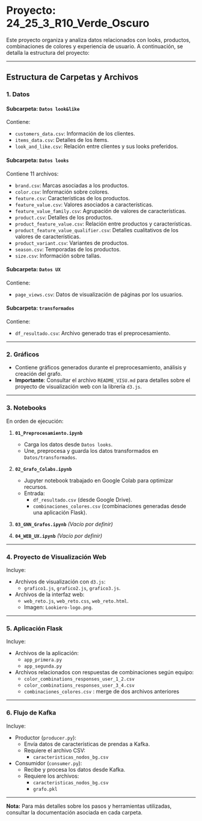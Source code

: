 # Proyecto: **24_25_3_R10_Verde_Oscuro**

Este proyecto organiza y analiza datos relacionados con looks, productos, combinaciones de colores y experiencia de usuario. A continuación, se detalla la estructura del proyecto:

---

## **Estructura de Carpetas y Archivos**

### **1. Datos**  
#### **Subcarpeta: `Datos look&like`**  
Contiene:  
- `customers_data.csv`: Información de los clientes.  
- `items_data.csv`: Detalles de los ítems.  
- `look_and_like.csv`: Relación entre clientes y sus looks preferidos.  

#### **Subcarpeta: `Datos looks`**  
Contiene 11 archivos:  
- `brand.csv`: Marcas asociadas a los productos.  
- `color.csv`: Información sobre colores.  
- `feature.csv`: Características de los productos.  
- `feature_value.csv`: Valores asociados a características.  
- `feature_value_family.csv`: Agrupación de valores de características.  
- `product.csv`: Detalles de los productos.  
- `product_feature_value.csv`: Relación entre productos y características.  
- `product_feature_value_qualifier.csv`: Detalles cualitativos de los valores de características.  
- `product_variant.csv`: Variantes de productos.  
- `season.csv`: Temporadas de los productos.  
- `size.csv`: Información sobre tallas.  

#### **Subcarpeta: `Datos UX`**  
Contiene:  
- `page_views.csv`: Datos de visualización de páginas por los usuarios.  

#### **Subcarpeta: `transformados`**  
Contiene:  
- `df_resultado.csv`: Archivo generado tras el preprocesamiento.

---

### **2. Gráficos**  
- Contiene gráficos generados durante el preprocesamiento, análisis y creación del grafo.  
- **Importante**: Consultar el archivo `README_VISU.md` para detalles sobre el proyecto de visualización web con la librería `d3.js`.

---

### **3. Notebooks**  
En orden de ejecución:  
1. **`01_Preprocesamiento.ipynb`**  
   - Carga los datos desde `Datos looks`.  
   - Une, preprocesa y guarda los datos transformados en `Datos/transformados`.  

2. **`02_Grafo_Colabs.ipynb`**  
   - Jupyter notebook trabajado en Google Colab para optimizar recursos.  
   - Entrada:  
     - `df_resultado.csv` (desde Google Drive).  
     - `combinaciones_colores.csv` (combinaciones generadas desde una aplicación Flask).  

3. **`03_GNN_Grafos.ipynb`** *(Vacío por definir)*  

4. **`04_WEB_UX.ipynb`** *(Vacío por definir)*  

---

### **4. Proyecto de Visualización Web**  
Incluye:  
- Archivos de visualización con `d3.js`:  
  - `grafico1.js`, `grafico2.js`, `grafico3.js`.  
- Archivos de la interfaz web:  
  - `web_reto.js`, `web_reto.css`, `web_reto.html`.  
  - Imagen: `Lookiero-logo.png`.  

---

### **5. Aplicación Flask**  
Incluye:  
- Archivos de la aplicación:  
  - `app_primera.py`  
  - `app_segunda.py`  
- Archivos relacionados con respuestas de combinaciones según equipo:  
  - `color_combinations_responses_user_1_2.csv`  
  - `color_combinations_responses_user_3_4.csv`
  - `combinaciones_colores.csv` : merge de dos archivos anteriores

---

### **6. Flujo de Kafka**
Incluye:
- Productor (`producer.py`):
    - Envía datos de características de prendas a Kafka.
    - Requiere el archivo CSV:
        - `caracteristicas_nodos_bg.csv`
- Consumidor (`consumer.py`):
    - Recibe y procesa los datos desde Kafka.
    - Requiere los archivos:
        - `caracteristicas_nodos_bg.csv`
        - `grafo.pkl` 

---

**Nota:** Para más detalles sobre los pasos y herramientas utilizadas, consultar la documentación asociada en cada carpeta.

